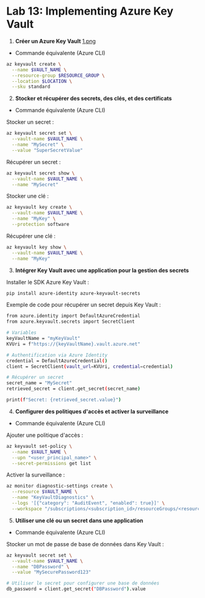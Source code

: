 # Lab 13: Implementing Azure Key Vault

1. **Créer un Azure Key Vault**
[1.png](1.png)

- Commande équivalente (Azure CLI)

```bash
az keyvault create \
  --name $VAULT_NAME \
  --resource-group $RESOURCE_GROUP \
  --location $LOCATION \
  --sku standard
```

2. **Stocker et récupérer des secrets, des clés, et des certificats**

- Commande équivalente (Azure CLI)

Stocker un secret :
```bash
az keyvault secret set \
  --vault-name $VAULT_NAME \
  --name "MySecret" \
  --value "SuperSecretValue"
```
Récupérer un secret :
```bash
az keyvault secret show \
  --vault-name $VAULT_NAME \
  --name "MySecret"
```
Stocker une clé :
```bash
az keyvault key create \
  --vault-name $VAULT_NAME \
  --name "MyKey" \
  --protection software
```
Récupérer une clé :
```bash
az keyvault key show \
  --vault-name $VAULT_NAME \
  --name "MyKey"
```

3. **Intégrer Key Vault avec une application pour la gestion des secrets**

Installer le SDK Azure Key Vault :
```bash
pip install azure-identity azure-keyvault-secrets
```

Exemple de code pour récupérer un secret depuis Key Vault :
```bash
from azure.identity import DefaultAzureCredential
from azure.keyvault.secrets import SecretClient

# Variables
keyVaultName = "myKeyVault"
KVUri = f"https://{keyVaultName}.vault.azure.net"

# Authentification via Azure Identity
credential = DefaultAzureCredential()
client = SecretClient(vault_url=KVUri, credential=credential)

# Récupérer un secret
secret_name = "MySecret"
retrieved_secret = client.get_secret(secret_name)

print(f"Secret: {retrieved_secret.value}")
```

4. **Configurer des politiques d'accès et activer la surveillance**

- Commande équivalente (Azure CLI)

Ajouter une politique d'accès :
```bash
az keyvault set-policy \
  --name $VAULT_NAME \
  --upn "<user_principal_name>" \
  --secret-permissions get list
```

Activer la surveillance :
```bash
az monitor diagnostic-settings create \
  --resource $VAULT_NAME \
  --name "KeyVaultDiagnostics" \
  --logs '[{"category": "AuditEvent", "enabled": true}]' \
  --workspace "/subscriptions/<subscription_id>/resourceGroups/<resource_group>/providers/Microsoft.OperationalInsights/workspaces/<workspace_name>"
```

5. **Utiliser une clé ou un secret dans une application**

- Commande équivalente (Azure CLI)

Stocker un mot de passe de base de données dans Key Vault :
```bash
az keyvault secret set \
  --vault-name $VAULT_NAME \
  --name "DBPassword" \
  --value "MySecurePassword123"
```

```bash
# Utiliser le secret pour configurer une base de données
db_password = client.get_secret("DBPassword").value
```
